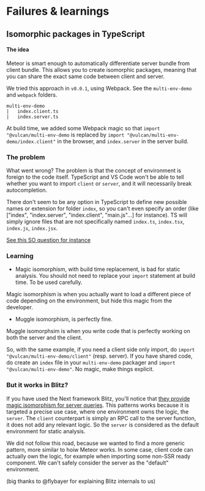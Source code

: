 # Failures & learnings

## Isomorphic packages in TypeScript

#### The idea

Meteor is smart enough to automatically differentiate server bundle from client bundle. This allows you to create isomorphic packages, meaning that you can share the exact same code between client and server.

We tried this approach in `v0.0.1`, using Webpack. See the `multi-env-demo` and `webpack` folders.

```
multi-env-demo
|   index.client.ts
|   index.server.ts
```

At build time, we added some Webpack magic so that `import "@vulcan/multi-env-demo` is replaced by `import "@vulcan/multi-env-demo/index.client"` in the browser, and `index.server` in the server build.

### The problem

What went wrong? The problem is that the concept of environment is foreign to the code itself. TypeScript and VS Code won't be able to tell whether you want to import `client` or `server`, and it will necessarily break autocompletion.

There don't seem to be any option in TypeScript to define new possible names or extension for folder `index`, so you can't even specify an order (like ["index", "index.server", "index.client", "main.js"...] for instance). TS will simply ignore files that are not specifically named `index.ts`, `index.tsx`, `index.js`, `index.jsx`.

[See this SO question for instance](https://stackoverflow.com/questions/61386301/webpack-metro-mainfiles-module-resolution-with-typescript)

### Learning

- Magic isomorphism, with build time replacement, is bad for static analysis. You should not need to replace your `import` statement at build time. To be used carefully.

Magic isomorphism is when you actually want to load a different piece of code depending on the environment, but hide this magic from the developer.

- Muggle isomorphism, is perfectly fine.

Muggle isomorphsim is when you write code that is perfectly working on both the server and the client.

So, with the same example, if you need a client side only import, do `import "@vulcan/multi-env-demo/client"` (resp. server). If you have shared code, do create an `index` file in your `multi-env-demo` packager and `import "@vulcan/multi-env-demo"`. No magic, make things explicit.

### But it works in Blitz?

If you have used the Next framework Blitz, you'll notice that [they provide magic isomorphism for server queries](https://github.com/blitz-js/blitz/blob/rfc-architecture/rfc-docs/01-architecture.md#c-how-the-heck-does-that-work). This patterns works because it is targeted a precise use case, where one environment owns the logic, the `server`. The `client` counterpart is simply an RPC call to the server function, it does not add any relevant logic. So the `server` is considered as the default environment for static analysis.

We did not follow this road, because we wanted to find a more generic pattern, more similar to hoiw Meteor works. In some case, client code can actually own the logic, for example when importing some non-SSR ready component. We can't safely consider the server as the "default" environment.

(big thanks to @flybayer for explaining Blitz internals to us)
